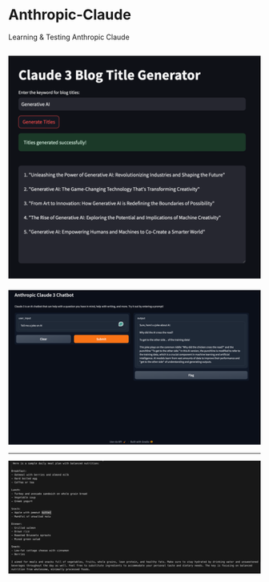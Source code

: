 # Anthropic-Claude
Learning &amp; Testing Anthropic Claude

![Claude-3 Blog Title Generator](titlegenerator.png)
-----------------------------------------------------------------
![Claude-3 AI Chatbot](gradio.png)

-----------------------------------------------------------------

![claude js app output](stream.png)